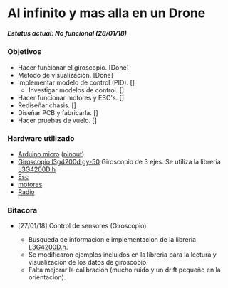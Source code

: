 # Al infinito y mas alla en un Drone
##### Estatus actual: No funcional (28/01/18)

### Objetivos

* Hacer funcionar el giroscopio. [Done]
* Metodo de visualizacion. [Done]
* Implementar modelo de control (PID). []
    * Investigar modelos de control. []
* Hacer funcionar motores y ESC's. []
* Rediseñar chasis. []
* Diseñar PCB y fabricarla. []
* Hacer pruebas de vuelo. []

### Hardware utilizado

* [Arduino micro](https://store.arduino.cc/usa/arduino-micro) ([pinout](Images/arduino_micro_pinout.png))
* [Giroscopio l3g4200d gy-50](https://www.gearbest.com/development-boards/pp_58062.html)
Giroscopio de 3 ejes. Se utiliza la libreria [L3G4200D.h](https://github.com/jarzebski/Arduino-L3G4200D)
* [Esc]()
* [motores]()
* [Radio]()

### Bitacora

* [27/01/18] Control de sensores (Giroscopio)

    * Busqueda de informacion e implementacion de la libreria [L3G4200D.h](https://github.com/jarzebski/Arduino-L3G4200D).
    * Se modificaron ejemplos incluidos en la libreria para la lectura y visualizacion de los datos de giroscopio.
    * Falta mejorar la calibracion (mucho ruido y un drift pequeño en la orientacion).